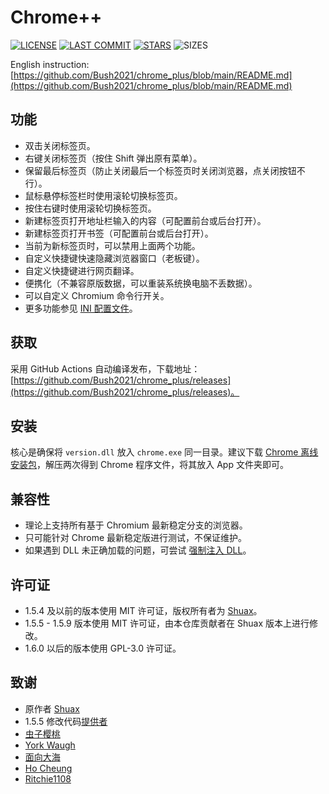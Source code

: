 # Chrome++
[![LICENSE](https://img.shields.io/badge/License-GPL--3.0--only-blue.svg?style=for-the-badge&logo=github "LICENSE")](https://github.com/Bush2021/chrome_plus/blob/main/LICENSE) [![LAST COMMIT](https://img.shields.io/github/last-commit/Bush2021/chrome_plus?color=blue&logo=github&style=for-the-badge "LAST COMMIT")](https://github.com/Bush2021/chrome_plus/commits/main)  [![STARS](https://img.shields.io/github/stars/Bush2021/chrome_plus?color=brightgreen&logo=github&style=for-the-badge "STARS")](https://github.com/Bush2021/chrome_plus/stargazers) ![SIZES](https://img.shields.io/github/languages/code-size/Bush2021/chrome_plus?color=brightgreen&logo=github&style=for-the-badge "SIZES")

English instruction: [https://github.com/Bush2021/chrome_plus/blob/main/README.md](https://github.com/Bush2021/chrome_plus/blob/main/README.md)

## 功能
- 双击关闭标签页。
- 右键关闭标签页（按住 Shift 弹出原有菜单）。
- 保留最后标签页（防止关闭最后一个标签页时关闭浏览器，点关闭按钮不行）。
- 鼠标悬停标签栏时使用滚轮切换标签页。
- 按住右键时使用滚轮切换标签页。
- 新建标签页打开地址栏输入的内容（可配置前台或后台打开）。
- 新建标签页打开书签（可配置前台或后台打开）。
- 当前为新标签页时，可以禁用上面两个功能。
- 自定义快捷键快速隐藏浏览器窗口（老板键）。
- 自定义快捷键进行网页翻译。
- 便携化（不兼容原版数据，可以重装系统换电脑不丢数据）。
- 可以自定义 Chromium 命令行开关。
- 更多功能参见 [INI 配置文件](https://github.com/Bush2021/chrome_plus/blob/main/src/chrome%2B%2B.ini)。

## 获取
采用 GitHub Actions 自动编译发布，下载地址：[https://github.com/Bush2021/chrome_plus/releases](https://github.com/Bush2021/chrome_plus/releases)。

## 安装
核心是确保将 `version.dll` 放入 `chrome.exe` 同一目录。建议下载 [Chrome 离线安装包](https://github.com/Bush2021/chrome_installer)，解压两次得到 Chrome 程序文件，将其放入 App 文件夹即可。

## 兼容性
* 理论上支持所有基于 Chromium 最新稳定分支的浏览器。
* 只可能针对 Chrome 最新稳定版进行测试，不保证维护。
* 如果遇到 DLL 未正确加载的问题，可尝试 [强制注入 DLL](https://github.com/Bush2021/setdll/)。

## 许可证
* 1.5.4 及以前的版本使用 MIT 许可证，版权所有者为 [Shuax](https://github.com/shuax/)。
* 1.5.5 - 1.5.9 版本使用 MIT 许可证，由本仓库贡献者在 Shuax 版本上进行修改。
* 1.6.0 以后的版本使用 GPL-3.0 许可证。

## 致谢
* 原作者 [Shuax](https://github.com/shuax/)
* 1.5.5 修改代码[提供者](https://forum.ru-board.com/topic.cgi?forum=5&topic=51073&start=620&limit=1&m=1#1)
* [虫子樱桃](https://github.com/czyt/)
* [York Waugh](https://github.com/YorkWaugh/)
* [面向大海](https://github.com/mxdh/)
* [Ho Cheung](https://github.com/gz83/)
* [Ritchie1108](https://github.com/Ritchie1108/)